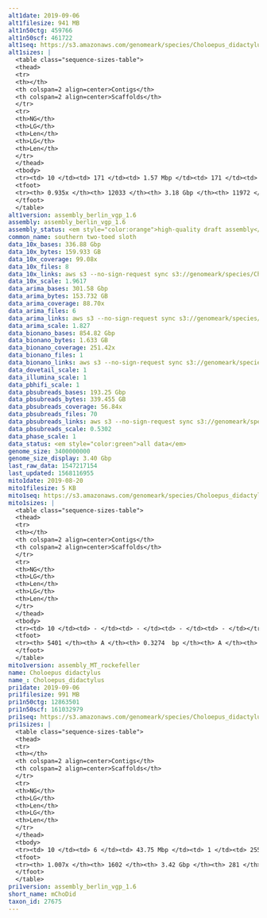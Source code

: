 ```yaml
---
alt1date: 2019-09-06
alt1filesize: 941 MB
alt1n50ctg: 459766
alt1n50scf: 461722
alt1seq: https://s3.amazonaws.com/genomeark/species/Choloepus_didactylus/mChoDid1/assembly_berlin_vgp_1.6/mChoDid1.alt.asm.20190906.fasta.gz
alt1sizes: |
  <table class="sequence-sizes-table">
  <thead>
  <tr>
  <th></th>
  <th colspan=2 align=center>Contigs</th>
  <th colspan=2 align=center>Scaffolds</th>
  </tr>
  <tr>
  <th>NG</th>
  <th>LG</th>
  <th>Len</th>
  <th>LG</th>
  <th>Len</th>
  </tr>
  </thead>
  <tbody>
  <tr><td> 10 </td><td> 171 </td><td> 1.57 Mbp </td><td> 171 </td><td> 1.57 Mbp </td></tr>  <tr><td> 20 </td><td> 431 </td><td> 1.13 Mbp </td><td> 431 </td><td> 1.13 Mbp </td></tr>  <tr><td> 30 </td><td> 782 </td><td> 0.85 Mbp </td><td> 782 </td><td> 0.85 Mbp </td></tr>  <tr><td> 40 </td><td> 1248 </td><td> 0.63 Mbp </td><td> 1248 </td><td> 0.63 Mbp </td></tr>  <tr style="background-color:#cccccc;"><td> 50 </td><td> 1880 </td><td> 0.46 Mbp </td><td> 1880 </td><td> 0.46 Mbp </td></tr>  <tr><td> 60 </td><td> 2773 </td><td> 0.31 Mbp </td><td> 2770 </td><td> 0.31 Mbp </td></tr>  <tr><td> 70 </td><td> 4103 </td><td> 0.21 Mbp </td><td> 4097 </td><td> 0.21 Mbp </td></tr>  <tr><td> 80 </td><td> 6074 </td><td> 0.14 Mbp </td><td> 6064 </td><td> 0.14 Mbp </td></tr>  <tr><td> 90 </td><td> 9347 </td><td> 72.77 Kbp </td><td> 9330 </td><td> 72.90 Kbp </td></tr>  <tr><td> 100 </td><td> - </td><td> - </td><td> - </td><td> - </td></tr>  </tbody>
  <tfoot>
  <tr><th> 0.935x </th><th> 12033 </th><th> 3.18 Gbp </th><th> 11972 </th><th> 3.18 Gbp </th></tr>
  </tfoot>
  </table>
alt1version: assembly_berlin_vgp_1.6
assembly: assembly_berlin_vgp_1.6
assembly_status: <em style="color:orange">high-quality draft assembly</em>
common_name: southern two-toed sloth
data_10x_bases: 336.88 Gbp
data_10x_bytes: 159.933 GB
data_10x_coverage: 99.08x
data_10x_files: 8
data_10x_links: aws s3 --no-sign-request sync s3://genomeark/species/Choloepus_didactylus/mChoDid1/genomic_data/10x/ .<br>
data_10x_scale: 1.9617
data_arima_bases: 301.58 Gbp
data_arima_bytes: 153.732 GB
data_arima_coverage: 88.70x
data_arima_files: 6
data_arima_links: aws s3 --no-sign-request sync s3://genomeark/species/Choloepus_didactylus/mChoDid1/genomic_data/arima/ .<br>
data_arima_scale: 1.827
data_bionano_bases: 854.82 Gbp
data_bionano_bytes: 1.633 GB
data_bionano_coverage: 251.42x
data_bionano_files: 1
data_bionano_links: aws s3 --no-sign-request sync s3://genomeark/species/Choloepus_didactylus/mChoDid1/genomic_data/bionano/ .<br>
data_dovetail_scale: 1
data_illumina_scale: 1
data_pbhifi_scale: 1
data_pbsubreads_bases: 193.25 Gbp
data_pbsubreads_bytes: 339.455 GB
data_pbsubreads_coverage: 56.84x
data_pbsubreads_files: 70
data_pbsubreads_links: aws s3 --no-sign-request sync s3://genomeark/species/Choloepus_didactylus/mChoDid1/genomic_data/pacbio/ . --exclude "*ccs.bam*"<br>
data_pbsubreads_scale: 0.5302
data_phase_scale: 1
data_status: <em style="color:green">all data</em>
genome_size: 3400000000
genome_size_display: 3.40 Gbp
last_raw_data: 1547217154
last_updated: 1568116955
mito1date: 2019-08-20
mito1filesize: 5 KB
mito1seq: https://s3.amazonaws.com/genomeark/species/Choloepus_didactylus/mChoDid1/assembly_MT_rockefeller/mChoDid1.MT.20190820.fasta.gz
mito1sizes: |
  <table class="sequence-sizes-table">
  <thead>
  <tr>
  <th></th>
  <th colspan=2 align=center>Contigs</th>
  <th colspan=2 align=center>Scaffolds</th>
  </tr>
  <tr>
  <th>NG</th>
  <th>LG</th>
  <th>Len</th>
  <th>LG</th>
  <th>Len</th>
  </tr>
  </thead>
  <tbody>
  <tr><td> 10 </td><td> - </td><td> - </td><td> - </td><td> - </td></tr>  <tr><td> 20 </td><td> - </td><td> - </td><td> - </td><td> - </td></tr>  <tr><td> 30 </td><td> - </td><td> - </td><td> - </td><td> - </td></tr>  <tr><td> 40 </td><td> - </td><td> - </td><td> - </td><td> - </td></tr>  <tr style="background-color:#cccccc;"><td> 50 </td><td> - </td><td style="background-color:#ff8888;"> - </td><td> - </td><td style="background-color:#ff8888;"> - </td></tr>  <tr><td> 60 </td><td> - </td><td> - </td><td> - </td><td> - </td></tr>  <tr><td> 70 </td><td> - </td><td> - </td><td> - </td><td> - </td></tr>  <tr><td> 80 </td><td> - </td><td> - </td><td> - </td><td> - </td></tr>  <tr><td> 90 </td><td> - </td><td> - </td><td> - </td><td> - </td></tr>  <tr><td> 100 </td><td> - </td><td> - </td><td> - </td><td> - </td></tr>  </tbody>
  <tfoot>
  <tr><th> 5401 </th><th> A </th><th> 0.3274  bp </th><th> A </th><th> 0.3274  bp </th></tr>
  </tfoot>
  </table>
mito1version: assembly_MT_rockefeller
name: Choloepus didactylus
name_: Choloepus_didactylus
pri1date: 2019-09-06
pri1filesize: 991 MB
pri1n50ctg: 12863501
pri1n50scf: 161032979
pri1seq: https://s3.amazonaws.com/genomeark/species/Choloepus_didactylus/mChoDid1/assembly_berlin_vgp_1.6/mChoDid1.pri.asm.20190906.fasta.gz
pri1sizes: |
  <table class="sequence-sizes-table">
  <thead>
  <tr>
  <th></th>
  <th colspan=2 align=center>Contigs</th>
  <th colspan=2 align=center>Scaffolds</th>
  </tr>
  <tr>
  <th>NG</th>
  <th>LG</th>
  <th>Len</th>
  <th>LG</th>
  <th>Len</th>
  </tr>
  </thead>
  <tbody>
  <tr><td> 10 </td><td> 6 </td><td> 43.75 Mbp </td><td> 1 </td><td> 255.91 Mbp </td></tr>  <tr><td> 20 </td><td> 15 </td><td> 31.44 Mbp </td><td> 2 </td><td> 247.27 Mbp </td></tr>  <tr><td> 30 </td><td> 27 </td><td> 25.47 Mbp </td><td> 4 </td><td> 192.26 Mbp </td></tr>  <tr><td> 40 </td><td> 43 </td><td> 19.25 Mbp </td><td> 6 </td><td> 171.93 Mbp </td></tr>  <tr style="background-color:#cccccc;"><td> 50 </td><td> 64 </td><td style="background-color:#88ff88;"> 12.86 Mbp </td><td> 8 </td><td style="background-color:#88ff88;"> 161.03 Mbp </td></tr>  <tr><td> 60 </td><td> 93 </td><td> 10.54 Mbp </td><td> 10 </td><td> 133.47 Mbp </td></tr>  <tr><td> 70 </td><td> 132 </td><td> 6.72 Mbp </td><td> 13 </td><td> 96.46 Mbp </td></tr>  <tr><td> 80 </td><td> 199 </td><td> 3.49 Mbp </td><td> 16 </td><td> 85.49 Mbp </td></tr>  <tr><td> 90 </td><td> 354 </td><td> 1.38 Mbp </td><td> 21 </td><td> 55.51 Mbp </td></tr>  <tr><td> 100 </td><td> 1105 </td><td> 0.11 Mbp </td><td> 36 </td><td> 9.00 Mbp </td></tr>  </tbody>
  <tfoot>
  <tr><th> 1.007x </th><th> 1602 </th><th> 3.42 Gbp </th><th> 281 </th><th> 3.61 Gbp </th></tr>
  </tfoot>
  </table>
pri1version: assembly_berlin_vgp_1.6
short_name: mChoDid
taxon_id: 27675
---
```

